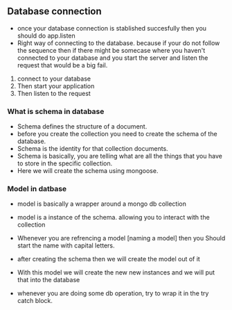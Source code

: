 ## Database connection

- once your database connection is stablished succesfully then you should do app.listen
- Right way of connecting to the database. because if your do not follow the sequence then if there might be somecase where you haven't connected to your database and you start the server and listen the request that would be a big fail.

1. connect to your database
2. Then start your application
3. Then listen to the request

### What is schema in database

- Schema defines the structure of a document.
- before you create the collection you need to create the schema of the database.
- Schema is the identity for that collection documents.
- Schema is basically, you are telling what are all the things that you have to store in the specific collection.
- Here we will create the schema using mongoose.

### Model in datbase

- model is basically a wrapper around a mongo db collection
- model is a instance of the schema. allowing you to interact with the collection
- Whenever you are refrencing a model [naming a model] then you Should start the name with capital letters.
- after creating the schema then we will create the model out of it
- With this model we will create the new new instances and we will put that into the database

- whenever you are doing some db operation, try to wrap it in the try catch block.
